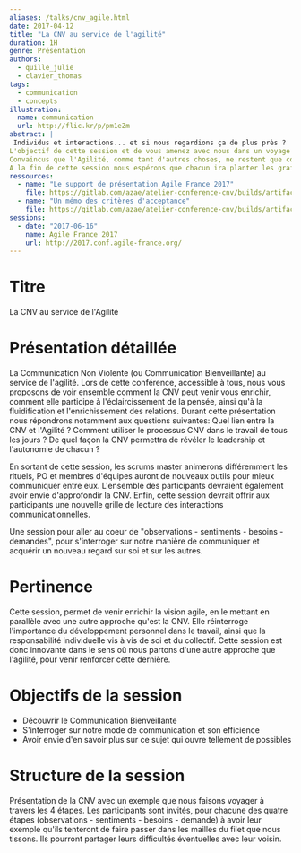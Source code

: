 ```yaml
---
aliases: /talks/cnv_agile.html
date: 2017-04-12
title: "La CNV au service de l'agilité"
duration: 1H
genre: Présentation
authors:
  - quille_julie
  - clavier_thomas
tags:
  - communication
  - concepts
illustration:
  name: communication
  url: http://flic.kr/p/pm1eZm
abstract: |
 Individus et interactions... et si nous regardions ça de plus près ? 
L'objectif de cette session et de vous amenez avec nous dans un voyage au coeur de la Communication Bienveillante (CNV). 
Convaincus que l'Agilité, comme tant d'autres choses, ne restent que coquilles vides si elles ne sont pas accompagnées de compréhension, conscience et clarté, ce sont surtout sur ces notions que nous vous accompagnons. 
A la fin de cette session nous espérons que chacun ira planter les graines qu'il souhaite sur ce nouveau terreau.
ressources:
  - name: "Le support de présentation Agile France 2017"
    file: https://gitlab.com/azae/atelier-conference-cnv/builds/artifacts/master/file/2017agileFrance.pdf?job=compile_pdf
  - name: "Un mémo des critères d'acceptance"
    file: https://gitlab.com/azae/atelier-conference-cnv/builds/artifacts/master/file/criteresAcceptance.pdf?job=compile_pdf
sessions:
  - date: "2017-06-16"
    name: Agile France 2017
    url: http://2017.conf.agile-france.org/
---
```


# Titre

La CNV au service de l'Agilité

# Présentation détaillée

La Communication Non Violente (ou Communication Bienveillante) au service de l'agilité. Lors de cette conférence, accessible à tous, nous vous proposons de voir ensemble comment la CNV peut venir vous enrichir, comment elle participe à l'éclaircissement de la pensée, ainsi qu'à la fluidification et l'enrichissement des relations.
Durant cette présentation nous répondrons notamment aux questions suivantes: Quel lien entre la CNV et l'Agilité ? Comment utiliser le processus CNV dans le travail de tous les jours ? De quel façon la CNV permettra de révéler le leadership et l'autonomie de chacun ?

En sortant de cette session, les scrums master animerons différemment les rituels, PO et membres d'équipes auront de nouveaux outils pour mieux communiquer entre eux. L'ensemble des participants devraient également avoir envie d'approfondir la CNV. Enfin, cette session devrait offrir aux participants une nouvelle grille de lecture des interactions communicationnelles.

Une session pour aller au coeur de "observations - sentiments - besoins - demandes", pour s'interroger sur notre manière de communiquer et acquérir un nouveau regard sur soi et sur les autres.

# Pertinence

Cette session, permet de venir enrichir la vision agile, en le mettant en parallèle avec une autre approche qu'est la CNV. Elle réinterroge l'importance du développement personnel dans le travail, ainsi que la responsabilité individuelle vis à vis de soi et du collectif.
Cette session est donc innovante dans le sens où nous partons d'une autre approche que l'agilité, pour venir renforcer cette dernière.

# Objectifs de la session

- Découvrir le Communication Bienveillante
- S'interroger sur notre mode de communication et son efficience
- Avoir envie d'en savoir plus sur ce sujet qui ouvre tellement de possibles

# Structure de la session

Présentation de la CNV avec un exemple que nous faisons voyager à travers les 4 étapes. Les participants sont invités, pour chacune des quatre étapes (observations - sentiments - besoins - demande) à avoir leur exemple qu'ils tenteront de faire passer dans les mailles du filet que nous tissons. Ils pourront partager leurs difficultés éventuelles avec leur voisin.
